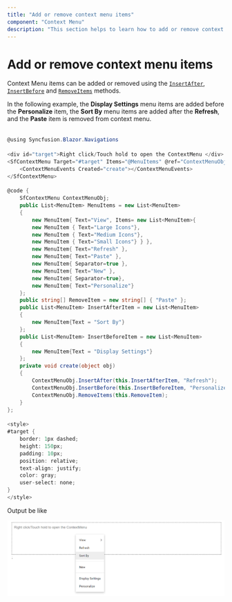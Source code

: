 ```yaml
---
title: "Add or remove context menu items"
component: "Context Menu"
description: "This section helps to learn how to add or remove context menu items"
---
```


# Add or remove context menu items

Context Menu items can be added or removed using the [`InsertAfter`](https://help.syncfusion.com/cr/blazor/Syncfusion.Blazor~Syncfusion.Blazor.Navigations.SfContextMenu~InsertAfter.html), [`InsertBefore`](https://help.syncfusion.com/cr/blazor/Syncfusion.Blazor~Syncfusion.Blazor.Navigations.SfContextMenu~InsertBefore.html) and [`RemoveItems`](https://help.syncfusion.com/cr/blazor/Syncfusion.Blazor~Syncfusion.Blazor.Navigations.SfContextMenu~RemoveItems.html) methods.

In the following example, the **Display Settings** menu items are added before the **Personalize** item, the **Sort By** menu items are added after the **Refresh**, and the **Paste** item is removed from context menu.

```csharp

@using Syncfusion.Blazor.Navigations

<div id="target">Right click/Touch hold to open the ContextMenu </div>
<SfContextMenu Target="#target" Items="@MenuItems" @ref="ContextMenuObj">
    <ContextMenuEvents Created="create"></ContextMenuEvents>
</SfContextMenu>

@code {
    SfContextMenu ContextMenuObj;
    public List<MenuItem> MenuItems = new List<MenuItem>
    {
        new MenuItem{ Text="View", Items= new List<MenuItem>{
        new MenuItem { Text="Large Icons"},
        new MenuItem { Text="Medium Icons"},
        new MenuItem { Text="Small Icons"} } },
        new MenuItem{ Text="Refresh" },
        new MenuItem{ Text="Paste" },
        new MenuItem{ Separator=true },
        new MenuItem{ Text="New" },
        new MenuItem{ Separator=true},
        new MenuItem{ Text="Personalize"}
    };
    public string[] RemoveItem = new string[] { "Paste" };
    public List<MenuItem> InsertAfterItem = new List<MenuItem>
    {
        new MenuItem{Text = "Sort By"}
    };
    public List<MenuItem> InsertBeforeItem = new List<MenuItem>
    {
        new MenuItem{Text = "Display Settings"}
    };
    private void create(object obj)
    {
        ContextMenuObj.InsertAfter(this.InsertAfterItem, "Refresh");
        ContextMenuObj.InsertBefore(this.InsertBeforeItem, "Personalize");
        ContextMenuObj.RemoveItems(this.RemoveItem);
    }
};

<style>
#target {
    border: 1px dashed;
    height: 150px;
    padding: 10px;
    position: relative;
    text-align: justify;
    color: gray;
    user-select: none;
}
</style>

```

Output be like

![Context Menu Sample](./../images/cm-add.png)